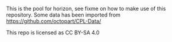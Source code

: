 This is the pool for horizon, see fixme on how to make use of this repository.
Some data has been imported from https://github.com/octopart/CPL-Data/

This repo is licensed as CC BY-SA 4.0
